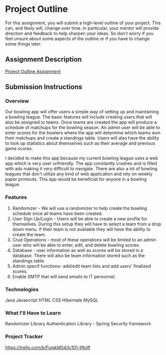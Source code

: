 # Project Outline
For this assignment, you will submit a high-level outline of your project. This can, and likely will, change over time. In particular, your mentor will provide direction and feedback to help sharpen your ideas. So don't worry if you feel unsure about some aspects of the outline or if you have to change some things later.

## Assignment Description
[Project Outline Assignment](https://education.launchcode.org/liftoff/modules/assignments/project-outline)

## Submission Instructions

### Overview
Our bowling app will offer users a simple way of setting up and maintaining a bowling league. The basic features will include creating users that will also be assigned to teams. Once teams are created the app will produce a schedule of matchups for the bowling season. An admin user will be able to enter scores for the bowlers where the app will determine which teams won their matchups and create a standings table. Users will also have the ability to look up statistics about themselves such as their average and previous game scores.

I decided to make this app because my current bowling league uses a web app which is very user unfriendly. The app constantly crashes and is filled with ads making it very difficult to navigate. There are also a lot of bowling leagues that don't utilize any kind of web application and rely on weekly paper printouts. This app would be beneficial for anyone in a bowling league.

### Features
1) Randomizer - We will use a randomizer to help create the bowling schedule once all teams have been created.
2) User Sign Up/Login - Users will be able to create a new profile for themselves. During this setup they will have to select a team from a drop down menu. If their team is not available they will have the ability to create the team.
3) Crud Operations - most of these operations will be limited to an admin user who will be able to enter, edit, and delete bowling scores.
4) Database - user information as well as scores will be stored in a database. There will also be team information stored such as the standings table.
5) Admin specif functions- add/edit team lists and add users' finalized scores.
6) Enable SMTP that will send emails to IT personnel.

### Technologies
Java
Javascript
HTML
CSS
Hibernate
MySQL

### What I'll Have to Learn
Randomizer Library
Authentication Library - Spring Security framework

### Project Tracker
https://trello.com/b/FujqkM54/lc101-liftoff